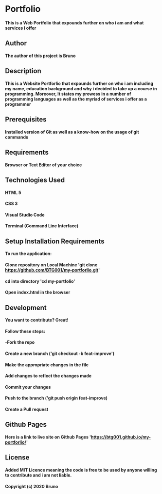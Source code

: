 # Portfolio

#### This is a Web Portfolio that expounds further on who i am and what services i offer

## Author
#### The author of this project is Bruno


## Description

#### This is a Website Portforlio that expounds further on who i am including my name, education background and why i decided to take up a course in programming. Moreover, It states my prowess in a number of programming languages as well as the myriad of services i offer as a programmer


## Prerequisites

#### Installed version of Git as well as a know-how on the usage of git commands


## Requirements

#### Browser or Text Editor of your choice


## Technologies Used

#### HTML 5
#### CSS 3
#### Visual Studio Code
#### Terminal (Command Line Interface)


## Setup Installation Requirements

#### To run the application:
 #### Clone repository on Local Machine 'git clone https://github.com/BTG001/my-portforlio.git'
 #### cd into directory 'cd my-portfolio'
 #### Open index.html in the browser


 ## Development

 #### You want to contribute? Great!
 #### Follow these steps:
 #### -Fork the repo
 #### Create a new branch ('git checkout -b feat-improve')
 #### Make the appropriate changes in the file
 #### Add changes to reflect the changes made
 #### Commit your changes
 #### Push to the branch ('git push origin feat-improve)
 #### Create a Pull request


 ## Github Pages

 #### Here is a link to live site on Github Pages 'https://btg001.github.io/my-portforlio/'


 ## License

 #### Added MIT Licence meaning the code is free to be used by anyone willing to contribute and i am not liable.
 #### Copyright (c) 2020 **Bruno**




